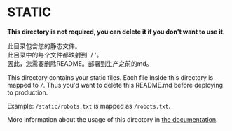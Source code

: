 # STATIC

**This directory is not required, you can delete it if you don't want to use it.**

此目录包含您的静态文件。  
此目录中的每个文件都映射到' / '。  
因此，您需要删除README。部署到生产之前的md。

This directory contains your static files.
Each file inside this directory is mapped to `/`.
Thus you'd want to delete this README.md before deploying to production.

Example: `/static/robots.txt` is mapped as `/robots.txt`.

More information about the usage of this directory in [the documentation](https://nuxtjs.org/guide/assets#static).
